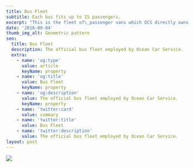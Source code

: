 ```yaml
---
title: Bus Fleet
subtitle: Each bus fits up to 15 passengers.
excerpt: "This is the fleet of\_passenger vans which OCS directly owns. We always properly maintain them, clean, and\_disinfect them frequently."
date: '2016-09-04'
thumb_img_alt: Geometric pattern
seo:
  title: Bus Fleet
  description: The official bus fleet employed by Ocean Car Service.
  extra:
    - name: 'og:type'
      value: article
      keyName: property
    - name: 'og:title'
      value: Bus Fleet
      keyName: property
    - name: 'og:description'
      value: The official bus fleet employed by Ocean Car Service.
      keyName: property
    - name: 'twitter:card'
      value: summary
    - name: 'twitter:title'
      value: Bus Fleet
    - name: 'twitter:description'
      value: The official bus fleet employed by Ocean Car Service.
layout: post
---
```

![](https://nstrobor.sirv.com/RTM/oceancarservice.com/fleet/Van__White.jpg)




